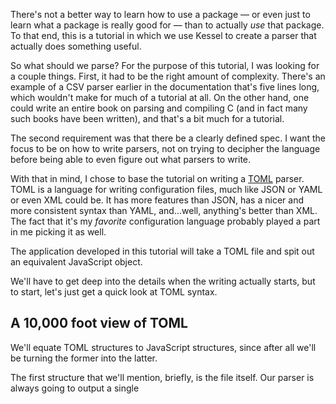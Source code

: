 <!--
 Copyright (c) 2021 Thomas J. Otterson
 
 This software is released under the MIT License.
 https://opensource.org/licenses/MIT
-->

There's not a better way to learn how to use a package &mdash; or even just to learn what a package is really good for &mdash; than to actually *use* that package. To that end, this is a tutorial in which we use Kessel to create a parser that actually does something useful.

So what should we parse? For the purpose of this tutorial, I was looking for a couple things. First, it had to be the right amount of complexity. There's an example of a CSV parser earlier in the documentation that's five lines long, which wouldn't make for much of a tutorial at all. On the other hand, one could write an entire book on parsing and compiling C (and in fact many such books have been written), and that's a bit much for a tutorial.

The second requirement was that there be a clearly defined spec. I want the focus to be on how to write parsers, not on trying to decipher the language before being able to even figure out what parsers to write.

With that in mind, I chose to base the tutorial on writing a [TOML][1] parser. TOML is a language for writing configuration files, much like JSON or YAML or even XML could be. It has more features than JSON, has a nicer and more consistent syntax than YAML, and...well, anything's better than XML. The fact that it's my *favorite* configuration language probably played a part in me picking it as well.

The application developed in this tutorial will take a TOML file and spit out an equivalent JavaScript object. 

We'll have to get deep into the details when the writing actually starts, but to start, let's just get a quick look at TOML syntax.

## A 10,000 foot view of TOML

We'll equate TOML structures to JavaScript structures, since after all we'll be turning the former into the latter.

The first structure that we'll mention, briefly, is the file itself. Our parser is always going to output a single 

[1]: https://toml.io/en/